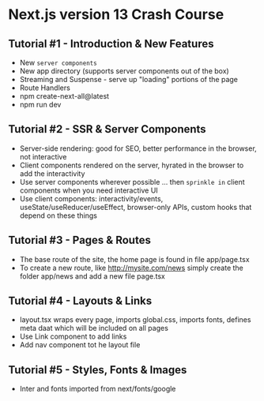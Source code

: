 # Next.js version 13 Crash Course

## Tutorial #1 - Introduction & New Features

- New `server components`
- New app directory (supports server components out of the box)
- Streaming and Suspense - serve up "loading" portions of the page
- Route Handlers
- npm create-next-all@latest
- npm run dev

## Tutorial #2 - SSR & Server Components

- Server-side rendering: good for SEO, better performance in the browser, not interactive
- Client components rendered on the server, hyrated in the browser to add the interactivity
- Use server components wherever possible ... then `sprinkle in` client components when you need interactive UI
- Use client components: interactivity/events, useState/useReducer/useEffect, browser-only APIs, custom hooks that depend on these things

## Tutorial #3 - Pages & Routes

- The base route of the site, the home page is found in file app/page.tsx
- To create a new route, like http://mysite.com/news simply create the folder app/news and add a new file page.tsx

## Tutorial #4 - Layouts & Links

- layout.tsx wraps every page, imports global.css, imports fonts, defines meta daat which will be included on all pages
- Use Link component to add links
- Add nav component tot he layout file

## Tutorial #5 - Styles, Fonts & Images

- Inter and fonts imported from next/fonts/google
